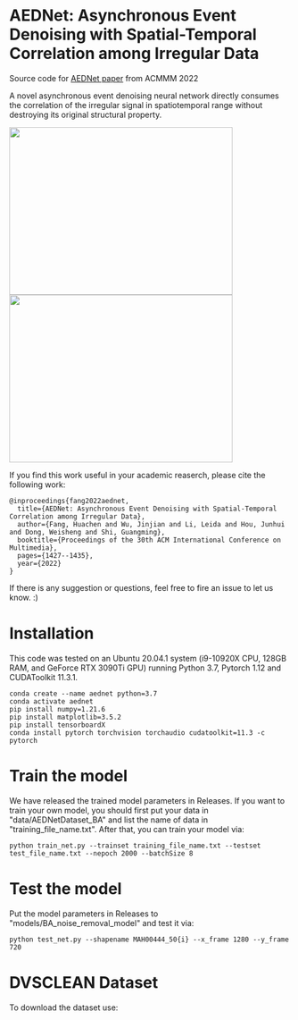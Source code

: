 # AEDNet: Asynchronous Event Denoising with Spatial-Temporal Correlation among Irregular Data
Source code for [AEDNet paper](https://dl.acm.org/doi/10.1145/3503161.3548048) from ACMMM 2022

A novel asynchronous event denoising neural network directly consumes the correlation of the irregular signal in spatiotemporal range without destroying its original structural property.

<img src="https://github.com/Fanghuachen/AEDNet/blob/AEDNet/pic/gif%20.gif" width="400" height="300"> <img src="https://github.com/Fanghuachen/AEDNet/blob/main/pic/gif1.gif" width="400" height="300"> 

If you find this work useful in your academic reaserch, please cite the following work:
```
@inproceedings{fang2022aednet,
  title={AEDNet: Asynchronous Event Denoising with Spatial-Temporal Correlation among Irregular Data},
  author={Fang, Huachen and Wu, Jinjian and Li, Leida and Hou, Junhui and Dong, Weisheng and Shi, Guangming},
  booktitle={Proceedings of the 30th ACM International Conference on Multimedia},
  pages={1427--1435},
  year={2022}
}
```

If there is any suggestion or questions, feel free to fire an issue to let us know. :)

# Installation

This code was tested on an Ubuntu 20.04.1 system (i9-10920X CPU, 128GB RAM, and GeForce RTX 3090Ti GPU) running Python 3.7, Pytorch 1.12 and CUDAToolkit 11.3.1.
```
conda create --name aednet python=3.7
conda activate aednet
pip install numpy=1.21.6
pip install matplotlib=3.5.2
pip install tensorboardX
conda install pytorch torchvision torchaudio cudatoolkit=11.3 -c pytorch
```

# Train the model
We have released the trained model parameters in Releases. If you want to train your own model, you should first put your data in "data/AEDNetDataset_BA" and list the name of data in "training_file_name.txt". After that, you can train your model via:
```
python train_net.py --trainset training_file_name.txt --testset test_file_name.txt --nepoch 2000 --batchSize 8
```

# Test the model
Put the model parameters in Releases to "models/BA_noise_removal_model" and test it via:
```
python test_net.py --shapename MAH00444_50{i} --x_frame 1280 --y_frame 720
```

# DVSCLEAN Dataset
To download the dataset use:




